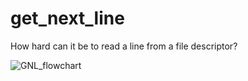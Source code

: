# get_next_line
How hard can it be to read a line from a file descriptor?

![GNL_flowchart](https://user-images.githubusercontent.com/77061872/149382678-ab2e1624-1025-4ef8-a0fd-eccb5bdff3fb.png)

